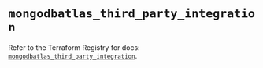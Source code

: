 # `mongodbatlas_third_party_integration`

Refer to the Terraform Registry for docs: [`mongodbatlas_third_party_integration`](https://registry.terraform.io/providers/mongodb/mongodbatlas/1.41.0/docs/resources/third_party_integration).

